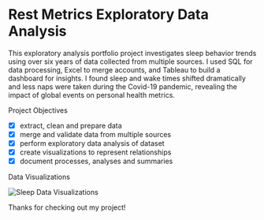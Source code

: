 # Rest Metrics Exploratory Data Analysis

This exploratory analysis portfolio project investigates sleep behavior trends using over six years of data collected from multiple sources. I used SQL for data processing, Excel to merge accounts, and Tableau to build a dashboard for insights. I found sleep and wake times shifted dramatically and less naps were taken during the Covid-19 pandemic, revealing the impact of global events on personal health metrics.

Project Objectives

- [x] extract, clean and prepare data
- [x] merge and validate data from multiple sources
- [x] perform exploratory data analysis of dataset
- [x] create visualizations to represent relationships
- [x] document processes, analyses and summaries

Data Visualizations

![Sleep Data Visualizations](https://github.com/user-attachments/assets/5f7198bb-ac7b-4822-acd9-99ecf6c97a9f)

Thanks for checking out my project!
